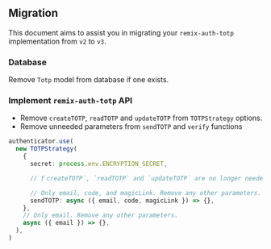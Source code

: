 ## Migration

This document aims to assist you in migrating your `remix-auth-totp` implementation from `v2` to `v3`.

### Database

Remove `Totp` model from database if one exists.

### Implement `remix-auth-totp` API

- Remove `createTOTP`, `readTOTP` and `updateTOTP` from `TOTPStrategy` options.
- Remove unneeded parameters from `sendTOTP` and `verify` functions

```ts
authenticator.use(
  new TOTPStrategy(
    {
      secret: process.env.ENCRYPTION_SECRET,

      // ❗`createTOTP`, `readTOTP` and `updateTOTP` are no longer needed (removed).

      // Only email, code, and magicLink. Remove any other parameters.
      sendTOTP: async ({ email, code, magicLink }) => {},
    },
    // Only email. Remove any other parameters.
    async ({ email }) => {},
  ),
)
```
